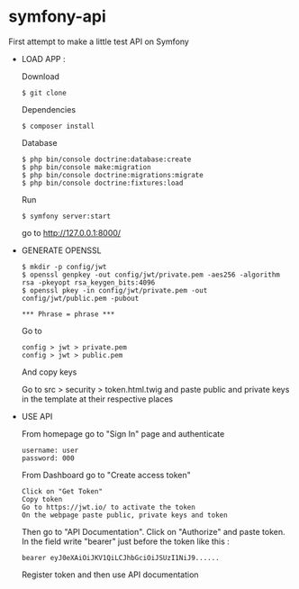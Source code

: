 # symfony-api
First attempt to make a little test API on Symfony

- LOAD APP : 
   
   Download 
      
      $ git clone  
      
   Dependencies 
      
      $ composer install 
   
   Database 
   
      $ php bin/console doctrine:database:create
      $ php bin/console make:migration
      $ php bin/console doctrine:migrations:migrate      
      $ php bin/console doctrine:fixtures:load
      
   Run 
  
      $ symfony server:start 
   
   go to http://127.0.0.1:8000/ 



- GENERATE OPENSSL 

      $ mkdir -p config/jwt
      $ openssl genpkey -out config/jwt/private.pem -aes256 -algorithm rsa -pkeyopt rsa_keygen_bits:4096
      $ openssl pkey -in config/jwt/private.pem -out config/jwt/public.pem -pubout
   
      *** Phrase = phrase *** 
      
   Go to 

      config > jwt > private.pem
      config > jwt > public.pem

   And copy keys 

   Go to src > security > token.html.twig and paste public and private keys in the template at their respective places   


- USE API  

   From homepage go to "Sign In" page and authenticate 
   
      username: user
      password: 000

    From Dashboard go to "Create access token"
      
      Click on "Get Token"
      Copy token 
      Go to https://jwt.io/ to activate the token 
      On the webpage paste public, private keys and token 
   
   Then go to "API Documentation". Click on "Authorize" and paste token. In the field write "bearer" just before the token        like this : 
   
      bearer eyJ0eXAiOiJKV1QiLCJhbGciOiJSUzI1NiJ9......

   Register token and then use API documentation  
      
      

